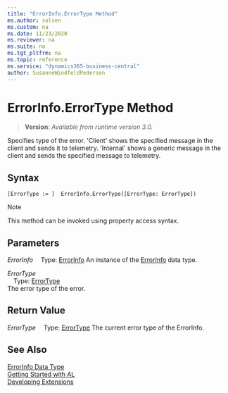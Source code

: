 ```yaml
---
title: "ErrorInfo.ErrorType Method"
ms.author: solsen
ms.custom: na
ms.date: 11/23/2020
ms.reviewer: na
ms.suite: na
ms.tgt_pltfrm: na
ms.topic: reference
ms.service: "dynamics365-business-central"
author: SusanneWindfeldPedersen
---
```

[//]: # (START>DO_NOT_EDIT)
[//]: # (IMPORTANT:Do not edit any of the content between here and the END>DO_NOT_EDIT.)
[//]: # (Any modifications should be made in the .xml files in the ModernDev repo.)
# ErrorInfo.ErrorType Method
> **Version**: _Available from runtime version 3.0._

Specifies type of the error. 'Client' shows the specified message in the client and sends it to telemetry. 'Internal' shows a generic message in the client and sends the specified message to telemetry.


## Syntax
```
[ErrorType := ]  ErrorInfo.ErrorType([ErrorType: ErrorType])
```
> [!NOTE]
> This method can be invoked using property access syntax.
## Parameters
*ErrorInfo*
&emsp;Type: [ErrorInfo](errorinfo-data-type.md)
An instance of the [ErrorInfo](errorinfo-data-type.md) data type.

*ErrorType*  
&emsp;Type: [ErrorType](../errortype/errortype-option.md)  
The error type of the error.  


## Return Value
*ErrorType*
&emsp;Type: [ErrorType](../errortype/errortype-option.md)
The current error type of the ErrorInfo.


[//]: # (IMPORTANT: END>DO_NOT_EDIT)
## See Also
[ErrorInfo Data Type](errorinfo-data-type.md)  
[Getting Started with AL](../../devenv-get-started.md)  
[Developing Extensions](../../devenv-dev-overview.md)
